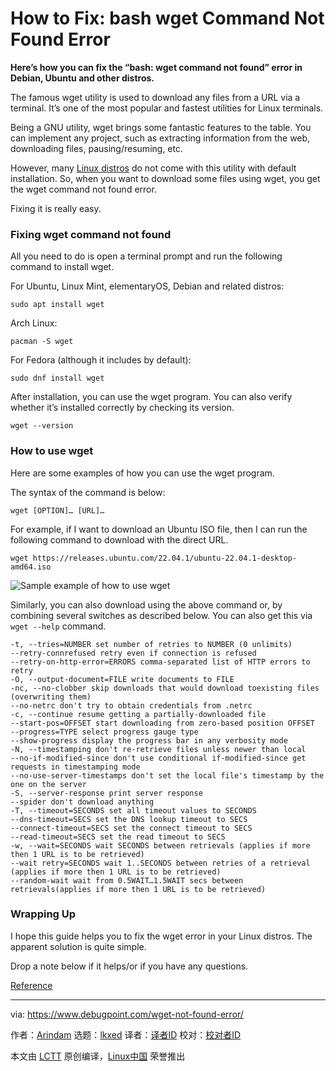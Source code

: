 [#]: subject: "How to Fix: bash wget Command Not Found Error"
[#]: via: "https://www.debugpoint.com/wget-not-found-error/"
[#]: author: "Arindam https://www.debugpoint.com/author/admin1/"
[#]: collector: "lkxed"
[#]: translator: " "
[#]: reviewer: " "
[#]: publisher: " "
[#]: url: " "

How to Fix: bash wget Command Not Found Error
======

**Here’s how you can fix the “bash: wget command not found” error in Debian, Ubuntu and other distros.**

The famous wget utility is used to download any files from a URL via a terminal. It’s one of the most popular and fastest utilities for Linux terminals.

Being a GNU utility, wget brings some fantastic features to the table. You can implement any project, such as extracting information from the web, downloading files, pausing/resuming, etc.

However, many [Linux distros][1] do not come with this utility with default installation. So, when you want to download some files using wget, you get the wget command not found error.

Fixing it is really easy.

### Fixing wget command not found

All you need to do is open a terminal prompt and run the following command to install wget.

For Ubuntu, Linux Mint, elementaryOS, Debian and related distros:

```
sudo apt install wget
```

Arch Linux:

```
pacman -S wget
```

For Fedora (although it includes by default):

```
sudo dnf install wget
```

After installation, you can use the wget program. You can also verify whether it’s installed correctly by checking its version.

```
wget --version
```

### How to use wget

Here are some examples of how you can use the wget program.

The syntax of the command is below:

```
wget [OPTION]… [URL]…
```

For example, if I want to download an Ubuntu ISO file, then I can run the following command to download with the direct URL.

```
wget https://releases.ubuntu.com/22.04.1/ubuntu-22.04.1-desktop-amd64.iso
```

![Sample example of how to use wget][2]

Similarly, you can also download using the above command or, by combining several switches as described below. You can also get this via `wget --help` command.

```
-t, --tries=NUMBER set number of retries to NUMBER (0 unlimits)
--retry-connrefused retry even if connection is refused
--retry-on-http-error=ERRORS comma-separated list of HTTP errors to retry
-O, --output-document=FILE write documents to FILE
-nc, --no-clobber skip downloads that would download toexisting files (overwriting them)
--no-netrc don't try to obtain credentials from .netrc
-c, --continue resume getting a partially-downloaded file
--start-pos=OFFSET start downloading from zero-based position OFFSET
--progress=TYPE select progress gauge type
--show-progress display the progress bar in any verbosity mode
-N, --timestamping don't re-retrieve files unless newer than local
--no-if-modified-since don't use conditional if-modified-since get requests in timestamping mode
--no-use-server-timestamps don't set the local file's timestamp by the one on the server
-S, --server-response print server response
--spider don't download anything
-T, --timeout=SECONDS set all timeout values to SECONDS
--dns-timeout=SECS set the DNS lookup timeout to SECS
--connect-timeout=SECS set the connect timeout to SECS
--read-timeout=SECS set the read timeout to SECS
-w, --wait=SECONDS wait SECONDS between retrievals (applies if more then 1 URL is to be retrieved)
--wait retry=SECONDS wait 1..SECONDS between retries of a retrieval (applies if more then 1 URL is to be retrieved)
--random-wait wait from 0.5WAIT…1.5WAIT secs between retrievals(applies if more then 1 URL is to be retrieved)
```

### Wrapping Up

I hope this guide helps you to fix the wget error in your Linux distros. The apparent solution is quite simple.

Drop a note below if it helps/or if you have any questions.

[Reference][3]

--------------------------------------------------------------------------------

via: https://www.debugpoint.com/wget-not-found-error/

作者：[Arindam][a]
选题：[lkxed][b]
译者：[译者ID](https://github.com/译者ID)
校对：[校对者ID](https://github.com/校对者ID)

本文由 [LCTT](https://github.com/LCTT/TranslateProject) 原创编译，[Linux中国](https://linux.cn/) 荣誉推出

[a]: https://www.debugpoint.com/author/admin1/
[b]: https://github.com/lkxed
[1]: https://www.debugpoint.com/category/distributions
[2]: https://www.debugpoint.com/wp-content/uploads/2022/09/Sample-example-of-how-to-use-wget.jpg
[3]: https://www.gnu.org/software/wget/
